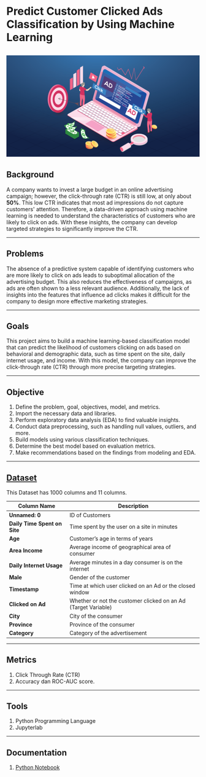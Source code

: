 # **Predict Customer Clicked Ads Classification by Using Machine Learning**

![Alt Link](pictures/your-competitors-are-clicking-on-your-ads.png)
---

## Background
A company wants to invest a large budget in an online advertising campaign; however, the click-through rate (CTR) is still low, at only about **50%**. This low CTR indicates that most ad impressions do not capture customers' attention. Therefore, a data-driven approach using machine learning is needed to understand the characteristics of customers who are likely to click on ads. With these insights, the company can develop targeted strategies to significantly improve the CTR.

---

## Problems
The absence of a predictive system capable of identifying customers who are more likely to click on ads leads to suboptimal allocation of the advertising budget. This also reduces the effectiveness of campaigns, as ads are often shown to a less relevant audience. Additionally, the lack of insights into the features that influence ad clicks makes it difficult for the company to design more effective marketing strategies.

---

## Goals
This project aims to build a machine learning-based classification model that can predict the likelihood of customers clicking on ads based on behavioral and demographic data, such as time spent on the site, daily internet usage, and income. With this model, the company can improve the click-through rate (CTR) through more precise targeting strategies.

---
## Objective
1. Define the problem, goal, objectives, model, and metrics.
2. Import the necessary data and libraries.
3. Perform exploratory data analysis (EDA) to find valuable insights.
4. Conduct data preprocessing, such as handling null values, outliers, and more.
5. Build models using various classification techniques.
6. Determine the best model based on evaluation metrics.
7. Make recommendations based on the findings from modeling and EDA.

---  
## [Dataset](https://github.com/Yogaaprila/Predict-Customer-Clicked-Ads-Classification-by-Using-Machine-Learning/blob/main/Clicked%20Ads%20Dataset.csv)

This Dataset has 1000 columns and 11 columns.

| **Column Name**           | **Description**                                                        |
|----------------------------|------------------------------------------------------------------------|
| **Unnamed: 0**            | ID of Customers                                                       |
| **Daily Time Spent on Site** | Time spent by the user on a site in minutes                          |
| **Age**                   | Customer’s age in terms of years                                      |
| **Area Income**           | Average income of geographical area of consumer                      |
| **Daily Internet Usage**  | Average minutes in a day consumer is on the internet                 |
| **Male**                  | Gender of the customer                                               |
| **Timestamp**             | Time at which user clicked on an Ad or the closed window             |
| **Clicked on Ad**         | Whether or not the customer clicked on an Ad (Target Variable)       |
| **City**                  | City of the consumer                                                 |
| **Province**              | Province of the consumer                                             |
| **Category**              | Category of the advertisement                             

---
## Metrics
1. Click Through Rate (CTR)
2. Accuracy dan ROC-AUC score.

---
## Tools
1. Python Programming Language
2. Jupyterlab

---
## Documentation 
1. [Python Notebook](https://github.com/Yogaaprila/Predict-Customer-Clicked-Ads-Classification-by-Using-Machine-Learning/blob/main/Predict%20Customer%20Clicked%20Ads%20Classification%20by%20Using%20Machine%20Learning.ipynb)

